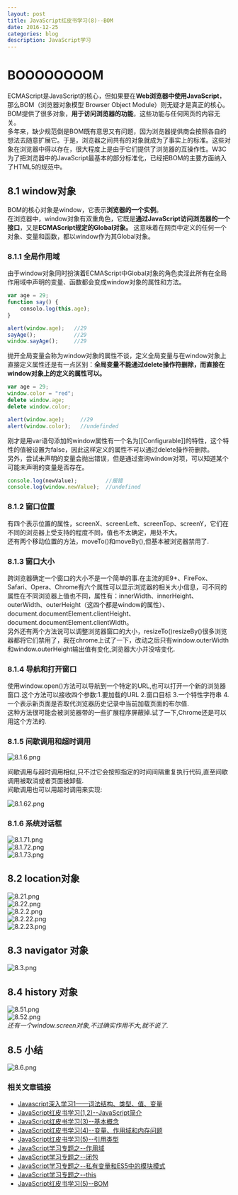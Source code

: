 ```yaml
---
layout: post
title: JavaScript红皮书学习(8)--BOM
date: 2016-12-25
categories: blog
description: JavaScript学习
---
```


# BOOOOOOOOM     
ECMAScript是JavaScript的核心，但如果要在**Web浏览器中使用JavaScript**，那么BOM（浏览器对象模型 Browser Object Module）则无疑才是真正的核心。BOM提供了很多对象，**用于访问浏览器的功能**，这些功能与任何网页的内容无关。       
多年来，缺少规范倒是BOM既有意思又有问题，因为浏览器提供商会按照各自的想法去随意扩展它。于是，浏览器之间共有的对象就成为了事实上的标准。这些对象在浏览器中得以存在，很大程度上是由于它们提供了浏览器的互操作性。W3C为了把浏览器中的JavaScript最基本的部分标准化，已经把BOM的主要方面纳入了HTML5的规范中。     

## 8.1 window对象        
BOM的核心对象是window，它表示**浏览器的一个实例**。         
在浏览器中，window对象有双重角色，它既是**通过JavaScript访问浏览器的一个接口**，又是**ECMAScript规定的Global对象。**     这意味着在网页中定义的任何一个对象、变量和函数，都以window作为其Global对象。       

### 8.1.1 全局作用域       
由于window对象同时扮演着ECMAScript中Global对象的角色卖淫此所有在全局作用域中声明的变量、函数都会变成window对象的属性和方法。      

``` javascript
var age = 29;
function say() {
	consolo.log(this.age);
}

alert(window.age);   //29
sayAge();            //29
window.sayAge();     //29
```

抛开全局变量会称为window对象的属性不谈，定义全局变量与在window对象上直接定义属性还是有一点区别：**全局变量不能通过delete操作符删除，而直接在window对象上的定义的属性可以。**     

``` javascript
var age = 29;
window.color = "red";
delete window.age;
delete window.color;

alert(window.age);     //29
alert(window.color);   //undefinded
```

刚才是用var语句添加的window属性有一个名为[[Configurable]]的特性，这个特性的值被设置为false，因此这样定义的属性不可以通过delete操作符删除。        
另外，尝试未声明的变量会抛出错误，但是通过查询window对项，可以知道某个可能未声明的变量是否存在。     

``` javascript
console.log(newValue);         //报错
console.log(window.newValue);  //undefined
```

### 8.1.2 窗口位置       
  有四个表示位置的属性，screenX、screenLeft、screenTop、screenY，它们在不同的浏览器上受支持的程度不同，值也不太确定，用处不大。     
  还有两个移动位置的方法，moveTo()和moveBy(),但基本被浏览器禁用了.     

### 8.1.3 窗口大小      
跨浏览器确定一个窗口的大小不是一个简单的事.在主流的IE9+、FireFox、Safari、Opera、Chrome有六个属性可以显示浏览器的相关大小信息，可不同的属性在不同浏览器上值也不同，属性有：innerWidth、innerHeight、outerWidth、outerHeight（这四个都是window的属性）、document.documentElement.clientHeight、document.documentElement.clientWidth。     
另外还有两个方法说可以调整浏览器窗口的大小，resizeTo()resizeBy()很多浏览器都将它们禁用了，我在chrome上试了一下，改动之后只有window.outerWidth和window.outerHeight输出值有变化,浏览器大小并没啥变化.          

### 8.1.4 导航和打开窗口       
使用window.open()方法可以导航到一个特定的URL,也可以打开一个新的浏览器窗口.这个方法可以接收四个参数:1.要加载的URL 2.窗口目标 3.一个特性字符串 4.一个表示新页面是否取代浏览器历史记录中当前加载页面的布尔值.       
这种方法很可能会被浏览器带的一些扩展程序屏蔽掉.试了一下,Chrome还是可以用这个方法的.     

### 8.1.5 间歇调用和超时调用     
![8.1.6.png](http://upload-images.jianshu.io/upload_images/3001083-3bb119fdb6ebdc81.png?imageMogr2/auto-orient/strip%7CimageView2/2/w/1240)     

间歇调用与超时调用相似,只不过它会按照指定的时间间隔重复执行代码,直至间歇调用被取消或者页面被卸载.  
间歇调用也可以用超时调用来实现:     

![8.1.62.png](http://upload-images.jianshu.io/upload_images/3001083-d0b4531af0fd810e.png?imageMogr2/auto-orient/strip%7CimageView2/2/w/1240)     

### 8.1.6 系统对话框        
![8.1.71.png](http://upload-images.jianshu.io/upload_images/3001083-cbb5b9f9a8bec4a6.png?imageMogr2/auto-orient/strip%7CimageView2/2/w/1240)     
![8.1.72.png](http://upload-images.jianshu.io/upload_images/3001083-4cc4bc3da4e069ef.png?imageMogr2/auto-orient/strip%7CimageView2/2/w/1240)     
![8.1.73.png](http://upload-images.jianshu.io/upload_images/3001083-c03007149d9fd703.png?imageMogr2/auto-orient/strip%7CimageView2/2/w/1240)     


## 8.2 location对象
![8.21.png](http://upload-images.jianshu.io/upload_images/3001083-339a159f89c2fe1b.png?imageMogr2/auto-orient/strip%7CimageView2/2/w/1240)     
![8.22.png](http://upload-images.jianshu.io/upload_images/3001083-65dcdf73a81200c1.png?imageMogr2/auto-orient/strip%7CimageView2/2/w/1240)     
![8.2.2.png](http://upload-images.jianshu.io/upload_images/3001083-43a540e095cc39fc.png?imageMogr2/auto-orient/strip%7CimageView2/2/w/1240)     
![8.2.22.png](http://upload-images.jianshu.io/upload_images/3001083-afe8ec6e3266d422.png?imageMogr2/auto-orient/strip%7CimageView2/2/w/1240)     
![8.2.23.png](http://upload-images.jianshu.io/upload_images/3001083-eae6a9c3b83d0f99.png?imageMogr2/auto-orient/strip%7CimageView2/2/w/1240)     

## 8.3 navigator 对象     
![8.3.png](http://upload-images.jianshu.io/upload_images/3001083-a6fc747f0a8436a8.png?imageMogr2/auto-orient/strip%7CimageView2/2/w/1240)     

## 8.4 history 对象     
![8.51.png](http://upload-images.jianshu.io/upload_images/3001083-d1f6206c4c9166c0.png?imageMogr2/auto-orient/strip%7CimageView2/2/w/1240)     
![8.52.png](http://upload-images.jianshu.io/upload_images/3001083-fa242c17f897864a.png?imageMogr2/auto-orient/strip%7CimageView2/2/w/1240)     
*还有一个window.screen对象,不过确实作用不大,就不说了.*     

## 8.5 小结
![8.6.png](http://upload-images.jianshu.io/upload_images/3001083-35bad8a3c45dd730.png?imageMogr2/auto-orient/strip%7CimageView2/2/w/1240)     

### 相关文章链接    
 - [Javascript深入学习1——词法结构、类型、值、变量](http://liveipool.com/blog/2016/09/12/learn-javascript-1/)       
 - [JavaScript红皮书学习(1,2)--JavaScript简介](http://liveipool.com/blog/2016/12/14/JavaScript-RedBook-1,2-Introduction/)  
 - [JavaScript红皮书学习(3)--基本概念](http://liveipool.com/blog/2016/12/14/JavaScript-RedBook-3-BasicConcepts/)   
 - [JavaScript红皮书学习(4)--变量、作用域和内存问题](http://liveipool.com/blog/2016/12/19/JavaScript-RedBook-4-Variable-Scope-and-Memory/)    
 - [JavaScript红皮书学习(5)--引用类型](http://liveipool.com/blog/2016/12/22/JavaScript-RedBook-5-Reference-Type)     
 - [JavaScript学习专题之--作用域](http://liveipool.com/blog/2016/12/22/JavaScript-Scope)   
 - [JavaScript学习专题之--闭包](http://liveipool.com/blog/2016/12/23/JavaScript-Closures)     
 - [JavaScript学习专题之--私有变量和ES5中的模块模式](http://liveipool.com/blog/2016/12/24/JavaScript-Private-Variable-and-ES5Modules)      
 - [JavaScript学习专题之--this](http://liveipool.com/blog/2016/12/25/JavaScript-this)       
 - [JavaScript红皮书学习(5)--BOM](http://liveipool.com/blog/2016/12/25/JavaScript-RedBook-8-BOM)             





